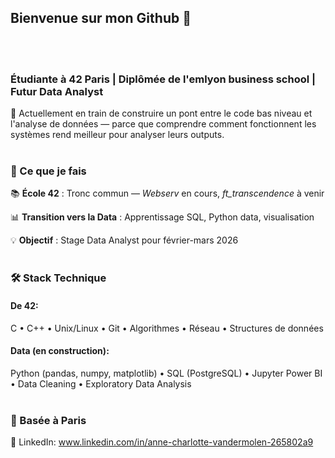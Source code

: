 ## Bienvenue sur mon Github 👋
<br><br>
### Étudiante à 42 Paris | Diplômée de l'emlyon business school | Futur Data Analyst
🎯 Actuellement en train de construire un pont entre le code bas niveau et l'analyse de données — parce que comprendre comment fonctionnent les systèmes rend meilleur pour analyser leurs outputs.
<br><br>


### 🚀 Ce que je fais
📚 **École 42** : Tronc commun — *Webserv* en cours, *ft_transcendence* à venir

📊 **Transition vers la Data** : Apprentissage SQL, Python data, visualisation

💡 **Objectif** : Stage Data Analyst pour février-mars 2026
<br><br>


### 🛠️ Stack Technique
#### **De 42**: 
C • C++ • Unix/Linux • Git • Algorithmes • Réseau • Structures de données

#### **Data (en construction)**: 
Python (pandas, numpy, matplotlib) • SQL (PostgreSQL) • Jupyter
Power BI • Data Cleaning • Exploratory Data Analysis
<br><br>


### 📍 Basée à Paris
🔗 LinkedIn: www.linkedin.com/in/anne-charlotte-vandermolen-265802a9
